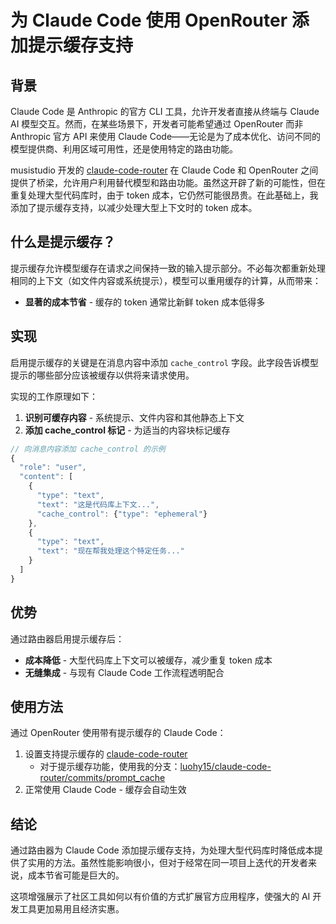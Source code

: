 # 为 Claude Code 使用 OpenRouter 添加提示缓存支持

## 背景

Claude Code 是 Anthropic 的官方 CLI 工具，允许开发者直接从终端与 Claude AI 模型交互。然而，在某些场景下，开发者可能希望通过 OpenRouter 而非 Anthropic 官方 API 来使用 Claude Code——无论是为了成本优化、访问不同的模型提供商、利用区域可用性，还是使用特定的路由功能。

musistudio 开发的 [claude-code-router](https://github.com/musistudio/claude-code-router) 在 Claude Code 和 OpenRouter 之间提供了桥梁，允许用户利用替代模型和路由功能。虽然这开辟了新的可能性，但在重复处理大型代码库时，由于 token 成本，它仍然可能很昂贵。在此基础上，我添加了提示缓存支持，以减少处理大型上下文时的 token 成本。

## 什么是提示缓存？

提示缓存允许模型缓存在请求之间保持一致的输入提示部分。不必每次都重新处理相同的上下文（如文件内容或系统提示），模型可以重用缓存的计算，从而带来：

- **显著的成本节省** - 缓存的 token 通常比新鲜 token 成本低得多

## 实现

启用提示缓存的关键是在消息内容中添加 `cache_control` 字段。此字段告诉模型提示的哪些部分应该被缓存以供将来请求使用。

实现的工作原理如下：

1. **识别可缓存内容** - 系统提示、文件内容和其他静态上下文
2. **添加 cache_control 标记** - 为适当的内容块标记缓存

```javascript
// 向消息内容添加 cache_control 的示例
{
  "role": "user", 
  "content": [
    {
      "type": "text",
      "text": "这是代码库上下文...",
      "cache_control": {"type": "ephemeral"}
    },
    {
      "type": "text", 
      "text": "现在帮我处理这个特定任务..."
    }
  ]
}
```

## 优势

通过路由器启用提示缓存后：

- **成本降低** - 大型代码库上下文可以被缓存，减少重复 token 成本
- **无缝集成** - 与现有 Claude Code 工作流程透明配合

## 使用方法

通过 OpenRouter 使用带有提示缓存的 Claude Code：

1. 设置支持提示缓存的 [claude-code-router](https://github.com/musistudio/claude-code-router)
   - 对于提示缓存功能，使用我的分支：[luohy15/claude-code-router/commits/prompt_cache](https://github.com/luohy15/claude-code-router/commits/prompt_cache/)
2. 正常使用 Claude Code - 缓存会自动生效

## 结论

通过路由器为 Claude Code 添加提示缓存支持，为处理大型代码库时降低成本提供了实用的方法。虽然性能影响很小，但对于经常在同一项目上迭代的开发者来说，成本节省可能是巨大的。

这项增强展示了社区工具如何以有价值的方式扩展官方应用程序，使强大的 AI 开发工具更加易用且经济实惠。